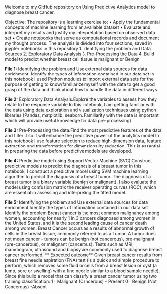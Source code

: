 Welcome to my GitHub repository on Using Predictive Analytics model to diagnose breast cancer.

Objective:
The repository is a learning exercise to:
    • Apply the fundamental concepts of machine learning from an available dataset
    • Evaluate and interpret my results and justify my interpretation based on observed data set
    • Create notebooks that serve as computational records and document my thought process. 
The analysis is divided into four sections, saved in juypter notebooks in this repository
    1. Identifying the problem  and Data Sources
    2. Exploratory Data Analysis
    3. Pre-Processing the Data
    4. Build model to predict whether breast cell tissue is  malignant or Benign


**File 1:** Identifying the problem and Use external data sources for data enrichment. Identify the types of information contained in our data set
In this notebook I used Python modules to import external data sets for the purpose of getting to know/familiarize myself with the data to get a good grasp of the data and think about how to handle the data in different ways. 

**File 2:** Exploratory Data Analysis.Explore the variables to assess how they relate to the response variable 
In this notebook, I am getting familiar with the data using data exploration and visualization techniques using python libraries (Pandas, matplotlib, seaborn. Familiarity with the data is important which will provide useful knowledge for data pre-processing)

**File 3:** Pre-Processing the data.Find the most predictive features of the data and filter it so it will enhance the predictive power of the analytics model
In this notebook I use feature selection to reduce high-dimension data, feature extraction and transformation for dimensionality reduction. This is essential in preparing the data before predictive models are developed.

**File 4:** Predictive model using Support Vector Machine (SVC).Construct predictive models to predict the diagnosis of a breast tumor 
In this notebook, I construct a predictive model using SVM machine learning algorithm to predict the diagnosis of a breast tumor. The diagnosis of a breast tumor is a binary variable (benign or malignant). I also evaluate the model using confusion matrix the receiver operating curves (ROC), which are essential in assessing and interpreting the fitted model. 

**File 5:** Identifying the problem and Use external data sources for data enrichment.Identify the types of information contained in our data set
Identify the problem
Breast cancer is the most common malignancy among women, accounting for nearly 1 in 3 cancers diagnosed among women in the United States, and it is the second leading cause of cancer death among women. Breast Cancer occurs as a results of abnormal growth of cells in the breast tissue, commonly referred to as a Tumor. A tumor does not mean cancer - tumors can be benign (not cancerous), pre-malignant (pre-cancerous), or malignant (cancerous). Tests such as MRI, mammogram, ultrasound and biopsy are commonly used to diagnose breast cancer performed. 
**
Expected outcome**
Given breast cancer results from breast fine needle aspiration (FNA) test (is a quick and simple procedure to perform, which removes some fluid or cells from a breast lesion or cyst (a lump, sore or swelling) with a fine needle similar to a blood sample needle). Since this build a model that can classify a breast cancer tumor using two training classification:
1= Malignant (Cancerous) - Present
0= Benign (Not Cancerous) -Absent

